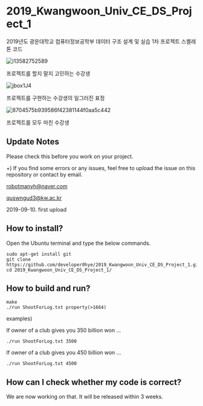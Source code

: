 # 2019_Kwangwoon_Univ_CE_DS_Project_1
2019년도 광운대학교 컴퓨터정보공학부  데이터 구조 설계 및 실습 1차 프로젝트 스켈레톤 코드


![i13582752589](https://user-images.githubusercontent.com/35001605/64621711-1f8f3900-d421-11e9-83ac-ef74a74d0875.gif)

프로젝트를 할지 말지 고민하는 수강생

![jbox1J4](https://user-images.githubusercontent.com/35001605/64623394-da203b00-d423-11e9-92c8-c6b335e8a870.gif)

프로젝트를 구현하는 수강생의 일그러진 표정

![8704575b939586f42381144f0aa5c442](https://user-images.githubusercontent.com/35001605/64623429-e7d5c080-d423-11e9-828b-eeab7deeab64.gif)

프로젝트를 모두 마친 수강생

## Update Notes

Please check this before you work on your project.

+) If you find some errors or any issues, feel free to upload the issue on this repository or contact by email.

robotmanyh@naver.com

quswngud3@kw.ac.kr

2019-09-10. first upload

## How to install?

Open the Ubuntu terminal and type the below commands.

```
sudo apt-get install git
git clone https://github.com/developer0hye/2019_Kwangwoon_Univ_CE_DS_Project_1.git
cd 2019_Kwangwoon_Univ_CE_DS_Project_1/
```

## How to build and run?

```
make
./run ShootForLog.txt property(>1664)
```

examples)

If owner of a club gives you 350 billion won ...

```
./run ShootForLog.txt 3500
```

If owner of a club gives you 450 billion won ...

```
./run ShootForLog.txt 4500
```

## How can I check whether my code is correct?

We are now working on that. It will be released within 3 weeks.
